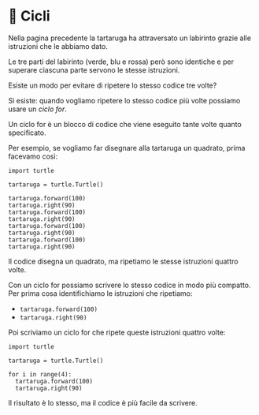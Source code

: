 # 📘 Cicli

Nella pagina precedente la tartaruga ha attraversato un labirinto grazie alle istruzioni che le abbiamo dato.

Le tre parti del labirinto (verde, blu e rossa) però sono identiche e per superare ciascuna parte servono le stesse
istruzioni.

Esiste un modo per evitare di ripetere lo stesso codice tre volte?

Sì esiste: quando vogliamo ripetere lo stesso codice più volte possiamo usare un _ciclo for_.

Un ciclo for è un blocco di codice che viene eseguito tante volte quanto specificato.

Per esempio, se vogliamo far disegnare alla tartaruga un quadrato, prima facevamo così:

```python:line-numbers
import turtle

tartaruga = turtle.Turtle()

tartaruga.forward(100)
tartaruga.right(90)
tartaruga.forward(100)
tartaruga.right(90)
tartaruga.forward(100)
tartaruga.right(90)
tartaruga.forward(100)
tartaruga.right(90)
```

Il codice disegna un quadrato, ma ripetiamo le stesse istruzioni quattro volte.

Con un ciclo for possiamo scrivere lo stesso codice in modo più compatto. Per prima cosa identifichiamo le istruzioni che ripetiamo:
- `tartaruga.forward(100)`
- `tartaruga.right(90)`

Poi scriviamo un ciclo for che ripete queste istruzioni quattro volte:

```python:line-numbers
import turtle

tartaruga = turtle.Turtle()

for i in range(4): 
  tartaruga.forward(100) 
  tartaruga.right(90) 
```

Il risultato è lo stesso, ma il codice è più facile da scrivere.

